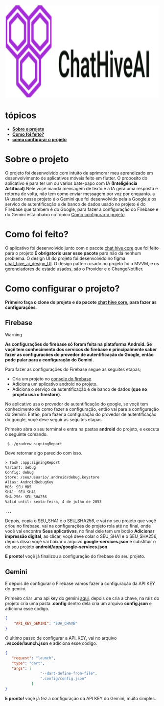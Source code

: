 <p align="center">
 <img src="https://github.com/ernando760/Chat-hive-AI/blob/main/assets/md/logo-chat-hive-AI.svg" alt="Chat_Hive_logo" width="500" height="300">
</p>

# tópicos
* **[Sobre o projeto](#sobre-o-projeto)**
* **[Como foi feito?](#como-foi-feito)**
* **[como configurar o projeto](#como-configurar-o-projeto)**


<h1 id="sobre-o-projeto">Sobre o projeto</h1>

O projeto foi desenvolvido com intuito de aprimorar meu aprendizado em desenvolvimento de aplicativos móveis feito em flutter. O proposito do aplicativo é para ter um ou varios bate-papo com IA **(Inteligência Artificial)**.Nele voçê manda mensagem de texto e a IA gera uma resposta e retorna de volta, não tem como enviar messagem por voz por enquanto. a IA usado nesse projeto é o Gemini que foi desenvolvido pela a Google,e os servico de autentificação e de banco de dados usado no projeto é do Firebase que tambem é do Google, para fazer a configuração do Firebase e do Gemini está abaixo no tópico [Como configurar o projeto](https://github.com/ernando760/Chat-hive-AI/edit/main/README.md#como-configurar-o-projeto).

<h1 id="como-foi-feito">Como foi feito?</h1>

O aplicativo foi desenvolvido junto com o pacote [chat hive core]("https://github.com/ernando760/chat-hive-ai-core") que foi feito para o projeto **É obrigatorio usar esse pacote** para não dá nenhum problema. O design UI do projeto foi desenvolvido no figma [chat_hive_ai_design_UI](https://www.figma.com/file/8s97OZwdXyUAf3JexTxn84/Chat-hive-AI?type=design&node-id=13%3A2530&mode=design&t=XTfdKeaeOTLvKNAL-1). O design pattern usado no projeto foi o MVVM, e os gerenciadores de estado usados, são o Provider e o ChangeNotifier.

<h1 id="como-configurar-o-projeto">Como configurar o projeto?</h1>

**Primeiro faça o clone do projeto e do pacote [chat hive core](https://github.com/ernando760/chat-hive-ai-core), para fazer as configurações**.

## Firebase

> [!WARNING]
> **As configurações do firebase só foram feita na plataforma Android. Se voçê tem conhecimento dos servicos do firebase e principalmente saber fazer as configuracões do provedor de autentificação do Google, então pode pular para a configuração do Gemini.**

Para fazer as configurações do Firebase segue as seguites etapas;

* Cria um projeto no [console do firebase](https://console.firebase.google.com/). 
* Adiciona um aplicativo android no projeto.
* Adiciona o serviço de autentificação e de banco de dados **(que no projeto usa o firestore)**.

No aplicativo usa o provedor de autentificação do google, se voçẽ tem conhecimento de como fazer a configuração, então vai para a configuração do Gemini. Então, para fazer a configuração do provedor de autentificação do google, voçê deve seguir as seguites etapas.

Primeiro abra o seu terminal e entra na pastas **android** do projeto, e executa o seguinte comando.

```bash
 $ ./gradrew signingReport
```
Deve retornar algo parecido com isso.

```
> Task :app:signingReport
Variant: debug
Config: debug
Store: /seu/usuario/.android/debug.keystore
Alias: AndroidDebugKey
MD5: SEU_MD5
SHA1: SEU_SHA1
SHA-256: SEU_SHA256
Valid until: sexta-feira, 4 de julho de 2053

...
```

Depois, copia o SEU_SHA1 e o SEU_SHA256, e vai no seu projeto que voçê criou no firebase, vai na configuraçẽes do projeto rola até no final, onde você vai encontra **Seus aplicativos**, no final dele tem um botão **Adicionar impressão digital**, ao clicar, voçê deve colar o SEU_SHA1 e o SEU_SHA256, depois disso voçê vai baixar o arquivo **google-services.json** e substituir o do seu projeto **android/app/google-services.json**.

**E pronto!** voçê já finalizou a configuração do firebase do seu projeto.
  
## Gemini

E depois de configurar o Firebase vamos fazer a configuração da API KEY do gemini.

Primeiro criar uma api key do gemini [aqui](https://aistudio.google.com/app/apikey), depois de cria a chave, na raiz do projeto cria uma pasta **.config** dentro dela cria um arquivo **config.json** e adiciona esse código.
    
```json
{
    "API_KEY_GEMINI": "SUA_CHAVE"
}
```

O ultimo passo de configurar a API_KEY, vai no arquivo **.vscode/launch.json** e adiciona esse código.

```json
{
   "request": "launch",
   "type": "dart",
   "args": [
                "--dart-define-from-file",
                ".config/config.json"
            ]
}
```

**E pronto!** voçê já fez a configuração da API KEY do Gemini, muito simples.
